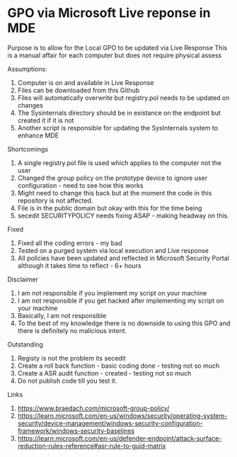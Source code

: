 # GPO via Microsoft Live reponse in MDE

Purpose is to allow for the Local GPO to be updated via Live Response
This is a manual affair for each computer but does not require physical assess

Assumptions:

1.  Computer is on and available in Live Response
2.  Files can be downloaded from this Github
3.  Files will automatically overwrite but registry.pol needs to be updated on changes
4.  The Sysinternals directory should be in existance on the endpoint but created it if it is not
5.  Another script is responsible for updating the SysInternals system to enhance MDE

Shortcomings

1.  A single registry.pol file is used which applies to the computer not the user
2.  Changed the group policy on the prototype device to ignore user configuration - need to see how this works
3.  Might need to change this back but at the moment the code in this repository is not affected.
4.  File is in the public domain but okay with this for the time being
5.  secedit SECURITYPOLICY needs fixing ASAP - making headway on this.


Fixed

1.  Fixed all the coding errors - my bad
2.  Tested on a purged system via local execution and Live response
3.  All policies have been updated and reflected in Microsoft Security Portal although it takes time to reflect - 6+ hours


Disclaimer

1.  I am not responsible if you implement my script on your machine
2.  I am not responsible if you get hacked after implementing my script on your machine
3.  Basically, I am not responsible
4.  To the best of my knowledge there is no downside to using this GPO and there is definitely no malicious intent.


Outstanding

1.  Registy is not the problem its secedit
2.  Create a roll back function - basic coding done - testing not so much
3.  Create a ASR audit function - created - testing not so much
4.  Do not publish code till you test it.


Links

1. https://www.braedach.com/microsoft-group-policy/
2. https://learn.microsoft.com/en-us/windows/security/operating-system-security/device-management/windows-security-configuration-framework/windows-security-baselines
3. https://learn.microsoft.com/en-us/defender-endpoint/attack-surface-reduction-rules-reference#asr-rule-to-guid-matrix


